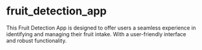 # fruit_detection_app
This Fruit Detection App is designed to offer users a seamless experience in identifying and managing their fruit intake. With a user-friendly interface and robust functionality.

